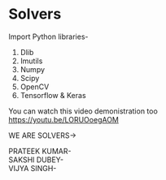 # Solvers
Import Python libraries-
1) Dlib
2) Imutils
3) Numpy
4) Scipy
5) OpenCV
6) Tensorflow & Keras

You can watch this video demonistration too https://youtu.be/LORUOoegAOM


WE ARE SOLVERS->

PRATEEK KUMAR-  
SAKSHI DUBEY-  
VIJYA SINGH-  
